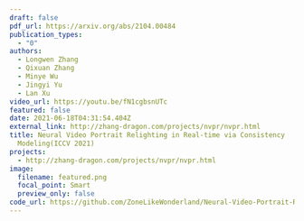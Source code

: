 ```yaml
---
draft: false
pdf_url: https://arxiv.org/abs/2104.00484
publication_types:
  - "0"
authors:
  - Longwen Zhang
  - Qixuan Zhang
  - Minye Wu
  - Jingyi Yu
  - Lan Xu
video_url: https://youtu.be/fN1cgbsnUTc
featured: false
date: 2021-06-18T04:31:54.404Z
external_link: http://zhang-dragon.com/projects/nvpr/nvpr.html
title: Neural Video Portrait Relighting in Real-time via Consistency
  Modeling(ICCV 2021)
projects:
  - http://zhang-dragon.com/projects/nvpr/nvpr.html
image:
  filename: featured.png
  focal_point: Smart
  preview_only: false
code_url: https://github.com/ZoneLikeWonderland/Neural-Video-Portrait-Relighting-in-Real-time-via-Consistency-Modeling
---
```

